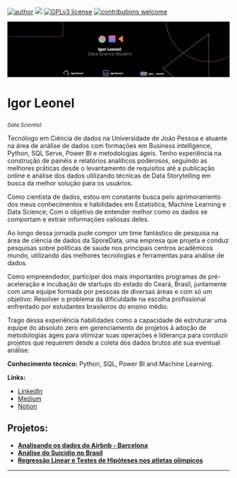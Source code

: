 [![author](https://img.shields.io/badge/author-IgorLeonel-red.svg)](https://www.linkedin.com/in/igorleonel) [![](https://img.shields.io/badge/python-3.7+-blue.svg)](https://www.python.org/downloads/release/python-365/) [![GPLv3 license](https://img.shields.io/badge/License-GPLv3-blue.svg)](http://perso.crans.org/besson/LICENSE.html) [![contributions welcome](https://img.shields.io/badge/contributions-welcome-brightgreen.svg?style=flat)](https://github.com/igorleonel)

<p align="center">
  <img src="Black Technology LinkedIn Banner.png" >
</p>

# Igor Leonel
<sub>*Data Scientist*</sub>

Tecnólogo em Ciência de dados na Universidade de João Pessoa e atuante na área de análise de dados com formações em Business intelligence, Python, SQL Serve, Power BI e metodologias ágeis. Tenho experiência na construção de painéis e relatórios analíticos poderosos, seguindo as melhores práticas desde o levantamento de requisitos até a publicação online e análise dos dados utilizando técnicas de Data Storytelling em busca da melhor solução para os usuários. 

Como cientista de dados, estou em constante busca pelo aprimoramento dos meus conhecimentos e habilidades em Estatística, Machine Learning e Data Science; Com o objetivo de entender melhor como os dados se comportam e extrair informações valiosas deles. 

Ao longo dessa jornada pude compor um time fantástico de pesquisa na área de ciência de dados da SporeData, uma empresa que projeta e conduz pesquisas sobre políticas de saúde nos principais centros acadêmicos mundo, utilizando das melhores tecnologias e ferramentas para análise de dados.

Como empreendedor, participei dos mais importantes programas de pré-aceleração e incubação de startups do estado do Ceará, Brasil, juntamente com uma equipe formada por pessoas de diversas áreas e com só um objetivo: Resolver o problema da dificuldade na escolha profissional enfrentado por estudantes brasileiros do ensino médio.

Trago dessa experiência habilidades como a capacidade de estruturar uma equipe do absoluto zero em gerenciamento de projetos à adoção de metodologias ágeis para otimizar suas operações e liderança para conduzir projetos que requerem desde a coleta dos dados brutos até sua eventual análise.

**Conhecimento técnico:** Python, SQL, Power BI and Machine Learning.

**Links:**
* [LinkedIn](https://www.linkedin.com/in/igorleonel/)
* [Medium](https://medium.com/@igor__leonel)
* [Notion](https://quickest-egg-336.notion.site/Igor-Leonel-56584b6cca804e35a9fc9b75bc5a8ec6)

## Projetos:


* **[Analisando os dados do Airbnb - Barcelona](https://github.com/igorleonel/DataScience/blob/main/Analisando_os_Dados_do_Airbnb.ipynb)**
* **[Análise do Suicídio no Brasil](https://github.com/igorleonel/DataScience/blob/main/An%C3%A1lise_do_suic%C3%ADdio_no_Brasil_com_Data_Science.ipynb)**
* **[Regressão Linear e Testes de Hipóteses nos atletas olímpicos](https://github.com/igorleonel/DataScience/blob/main/Analisando_as_olimpiadas.ipynb)**
---




